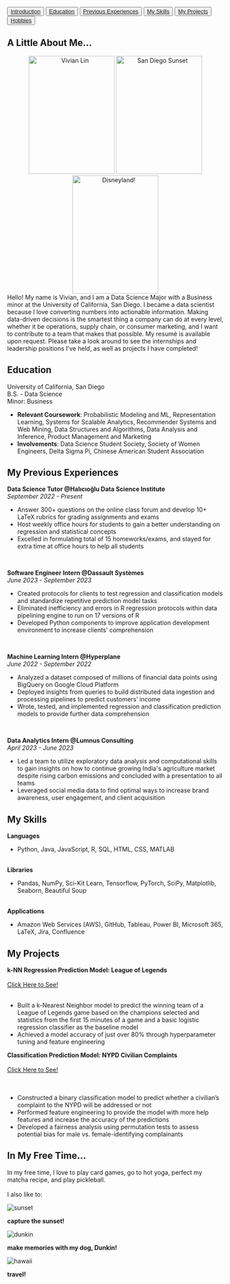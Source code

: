 <link rel="stylesheet" type="text/css" href="style.css">

<button><a href="#Introduction">Introduction</a></button>
<button><a href="#Education">Education</a></button>
<button><a href="#Experience">Previous Experiences</a></button>
<button><a href="#Skills">My Skills</a></button>
<button><a href="#Projects">My Projects</a></button>
<button><a href="#Free">Hobbies</a></button>


## A Little About Me...
<p id="Introduction">
  <div style="text-align: center;">
      <img src="vivian.jpg" alt="Vivian Lin" style="width: 200px; height: 275px;">
      <img src="sd.jpg" alt="San Diego Sunset" style="width: 200px; height: 275px;">
      <img src="disney.JPG" alt="Disneyland!" style="width: 200px; height: 275px;">
  </div>
Hello! My name is Vivian, and I am a Data Science Major with a Business minor at the University of California, San Diego. I became a data scientist because I love converting numbers into actionable information. Making data-driven decisions is the smartest thing a company can do at every level, whether it be operations, supply chain, or consumer marketing, and I want to contribute to a team that makes that possible. My resumè is available upon request. Please take a look around to see the internships and leadership positions I've held, as well as projects I have completed! 
</p>

## Education
<p id="Education">
University of California, San Diego
  <br>
<space></space><space></space>B.S. - Data Science
  <br>
<space></space><space></space><space></space><space></space>Minor: Business
<ul>
  <li><strong>Relevant Coursework</strong>: Probabilistic Modeling and ML, Representation Learning, Systems for Scalable Analytics, Recommender Systems and Web Mining, Data Structures and Algorithms, Data Analysis and Inference, Product Management and Marketing</li>
  <li><strong>Involvements</strong>: Data Science Student Society, Society of Women Engineers, Delta Sigma Pi, Chinese American Student Association</li>
</ul>
</p>

## My Previous Experiences
<p id="Experience">
<strong>Data Science Tutor @Halıcıoğlu Data Science Institute</strong>
  <br>
<em>September 2022 - Present</em>
  <ul>
    <li>Answer 300+ questions on the online class forum and develop 10+ LaTeX rubrics for grading assignments and exams</li>
    <li>Host weekly office hours for students to gain a better understanding on regression and statistical concepts</li>
    <li>Excelled in formulating total of 15 homeworks/exams, and stayed for extra time at office hours to help all students</li>
  </ul>

<br>

<strong>Software Engineer Intern @Dassault Systèmes</strong>
<br>
<em>June 2023 - September 2023</em>
  <ul>
    <li>Created protocols for clients to test regression and classification models and standardize repetitive prediction model tasks</li>
    <li>Eliminated inefficiency and errors in R regression protocols within data pipelining engine to run on 17 versions of R</li>
    <li>Developed Python components to improve application development environment to increase clients’ comprehension</li>
  </ul>

<br>

<strong>Machine Learning Intern @Hyperplane</strong>
<br>
<em>June 2022 - September 2022</em>
  <ul>
    <li>Analyzed a dataset composed of millions of financial data points using BigQuery on Google Cloud Platform</li>
    <li>Deployed insights from queries to build distributed data ingestion and processing pipelines to predict customers’ income</li>
    <li>Wrote, tested, and implemented regression and classification prediction models to provide further data comprehension</li>
  </ul>

<br>

<strong>Data Analytics Intern @Lumnus Consulting</strong>
<br>
<em>April 2023 - June 2023</em>
  <ul>
    <li>Led a team to utilize exploratory data analysis and computational skills to gain insights on how to continue growing India's agriculture market despite rising carbon emissions and concluded with a presentation to all teams </li>
    <li>Leveraged social media data to find optimal ways to increase brand awareness, user engagement, and client acquisition </li>
  </ul>
</p>

## My Skills
<p id="Skills">
  <strong>Languages</strong>
  <ul>
    <li>Python, Java, JavaScript, R, SQL, HTML, CSS, MATLAB</li>
  </ul>
<br>
  <strong>Libraries</strong>
  <ul>
    <li>Pandas, NumPy, Sci-Kit Learn, Tensorflow, PyTorch, SciPy, Matplotlib, Seaborn, Beautiful Soup</li>
  </ul>
<br>
  <strong>Applications</strong>
  <ul>
    <li>Amazon Web Services (AWS), GitHub, Tableau, Power BI, Microsoft 365, LaTeX, Jira, Confluence</li>
  </ul>
</p>

## My Projects
<p id="Projects">
<strong>k-NN Regression Prediction Model: League of Legends</strong>
  <br>
  <br>
    <a href="League_of_Legends_Project.pdf" class="button" target="_blank">Click Here to See!</a>
  <br>
  <br>
  <ul>
    <li>Built a k-Nearest Neighbor model to predict the winning team of a League of Legends game based on the champions selected and statistics from the first 15 minutes of a game and a basic logistic regression classifier as the baseline model</li>
    <li>Achieved a model accuracy of just over 80% through hyperparameter tuning and feature engineering</li>
  </ul>

<strong>Classification Prediction Model: NYPD Civilian Complaints</strong>
<br>
<br>
    <a href="NYPD_Civilian_Complaints_Project.pdf" class="button" target="_blank">Click Here to See!</a>
  <br>
  <br>
  <br>
  <ul>
    <li>Constructed a binary classification model to predict whether a civilian’s complaint to the NYPD will be addressed or not </li>
    <li>Performed feature engineering to provide the model with more help features and increase the accuracy of the predictions </li>
    <li>Developed a fairness analysis using permutation tests to assess potential bias for male vs. female-identifying complainants </li>
  </ul>
</p>

## In My Free Time...
<p id="Free">
  In my free time, I love to play card games, go to hot yoga, perfect my matcha recipe, and play pickleball. 
  <br>
  <br>
  I also like to: 
  <div class="gallery">
    <div>
        <img src="sunset.jpg" alt="sunset">
        <p><strong>capture the sunset!</strong></p>
    </div>
    <div>
        <img src="dunkin.jpg" alt="dunkin">
        <p><strong>make memories with my dog, Dunkin!</strong></p>
    </div> 
    <div>
        <img src="hawaii.jpg" alt="hawaii">
        <p><strong>travel!</strong></p>
    </div>
  </div>
</p>



